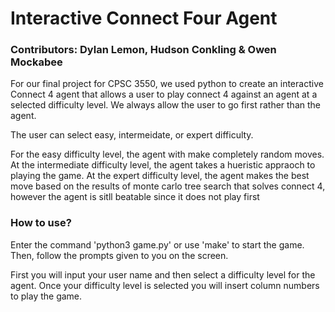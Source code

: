# Interactive Connect Four Agent
### Contributors: Dylan Lemon, Hudson Conkling & Owen Mockabee
For our final project for CPSC 3550, we used python to create an interactive 
Connect 4 agent that allows a user to play connect 4 against an agent at a 
selected difficulty level.  We always allow the user to go first rather than 
the agent.

The user can select easy, intermeidate, or expert difficulty.

For the easy difficulty level, the agent with make completely random moves. 
At the intermediate difficulty level, the agent takes a hueristic appraoch to 
playing the game. At the expert difficulty level, the agent makes the best move 
based on the results of monte carlo tree search that solves connect 4, however 
the agent is sitll beatable since it does not play first

### How to use?

Enter the command 'python3 game.py' or use 'make' to start the game. Then, 
follow the prompts given to you on the screen.

First you will input your user name and then select a difficulty level for 
the agent.  Once your difficulty level is selected you will insert column 
numbers to play the game. 
